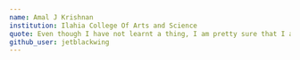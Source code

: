 ```yaml
---
name: Amal J Krishnan
institution: Ilahia College Of Arts and Science
quote: Even though I have not learnt a thing, I am pretty sure that I am just a hacker for fun.
github_user: jetblackwing
---
```

